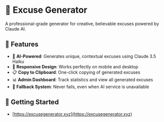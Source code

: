 # 🤥 Excuse Generator

A professional-grade generator for creative, believable excuses powered by Claude AI.

## 🌟 Features

- 🧠 **AI-Powered**: Generates unique, contextual excuses using Claude 3.5 Haiku
- 📱 **Responsive Design**: Works perfectly on mobile and desktop
- 📋 **Copy to Clipboard**: One-click copying of generated excuses
- 📊 **Admin Dashboard**: Track statistics and view all generated excuses
- 🔄 **Fallback System**: Never fails, even when AI service is unavailable

## 🚀 Getting Started

- [https://excusegenerator.xyz](https://excusegenerator.xyz)
